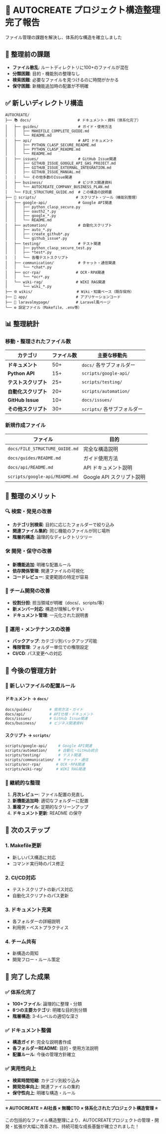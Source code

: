 # 📁 AUTOCREATE プロジェクト構造整理完了報告

ファイル管理の課題を解決し、体系的な構造を確立しました

## 🎯 整理前の課題

- **ファイル散乱**: ルートディレクトリに100+のファイルが混在
- **分類困難**: 目的・機能別の整理なし
- **検索困難**: 必要なファイルを見つけるのに時間がかかる
- **保守困難**: 新機能追加時の配置が不明確

## ✅ 新しいディレクトリ構造

```
AUTOCREATE/
├── 📚 docs/                     # ドキュメント・資料（体系化完了）
│   ├── guides/                  # ガイド・使用方法
│   │   ├── MAKEFILE_COMPLETE_GUIDE.md
│   │   └── README.md
│   ├── api/                     # API ドキュメント
│   │   ├── PYTHON_CLASP_SECURE_README.md
│   │   ├── PYTHON_CLASP_README.md
│   │   └── README.md
│   ├── issues/                  # GitHub Issue関連
│   │   ├── GITHUB_ISSUE_GOOGLE_API_GAS_PROJECT.md
│   │   ├── GITHUB_ISSUE_EXTERNAL_INTEGRATION.md
│   │   ├── GITHUB_ISSUE_MANUAL.md
│   │   └── その他多数のIssue関連
│   ├── business/                # ビジネス関連資料
│   │   └── AUTOCREATE_COMPANY_BUSINESS_PLAN.md
│   └── FILE_STRUCTURE_GUIDE.md  # この構造の説明書
├── 🔧 scripts/                  # スクリプト・ツール（機能別整理）
│   ├── google-api/              # Google API関連
│   │   ├── python_clasp_secure.py
│   │   ├── oauth2_*.py
│   │   ├── google_*.py
│   │   └── README.md
│   ├── automation/              # 自動化スクリプト
│   │   ├── auto_*.py
│   │   ├── create_github*.py
│   │   └── github_issue*.py
│   ├── testing/                 # テスト関連
│   │   ├── python_clasp_secure_test.py
│   │   ├── *test*.py
│   │   └── 各種テストスクリプト
│   ├── communication/           # チャット・通信関連
│   │   └── *chat*.py
│   ├── ocr-rpa/                # OCR・RPA関連
│   │   └── *ocr*.py
│   └── wiki-rag/               # WIKI RAG関連
│       └── wiki_*.py
├── 🌐 wikis/                    # Wiki・知識ベース（既存保持）
├── 🐍 app/                      # アプリケーションコード
├── 🎨 laravalmypage/            # Laravel風ページ
└── ⚙️ 設定ファイル（Makefile、.env等）
```

## 📊 整理統計

### 移動・整理されたファイル数

| カテゴリ | ファイル数 | 主要な移動先 |
|---------|-----------|-------------|
| **ドキュメント** | 50+ | `docs/` 各サブフォルダー |
| **Python API** | 15+ | `scripts/google-api/` |
| **テストスクリプト** | 25+ | `scripts/testing/` |
| **自動化スクリプト** | 20+ | `scripts/automation/` |
| **GitHub Issue** | 10+ | `docs/issues/` |
| **その他スクリプト** | 30+ | `scripts/` 各サブフォルダー |

### 新規作成ファイル

| ファイル | 目的 |
|---------|------|
| `docs/FILE_STRUCTURE_GUIDE.md` | 完全な構造説明 |
| `docs/guides/README.md` | ガイド使用方法 |
| `docs/api/README.md` | API ドキュメント説明 |
| `scripts/google-api/README.md` | Google API スクリプト説明 |

## 🌟 整理のメリット

### 🔍 検索・発見の改善
- **カテゴリ別検索**: 目的に応じたフォルダーで絞り込み
- **関連ファイル集約**: 同じ機能のファイルが同じ場所
- **階層的構造**: 論理的なディレクトリツリー

### 🛠️ 開発・保守の改善
- **新機能追加**: 明確な配置ルール
- **依存関係管理**: 関連ファイルの可視化
- **コードレビュー**: 変更範囲の特定が容易

### 👥 チーム開発の改善
- **役割分担**: 担当領域が明確（docs/、scripts/等）
- **新メンバー対応**: 構造が理解しやすい
- **ドキュメント管理**: 一元化された説明書

### 🔧 運用・メンテナンスの改善
- **バックアップ**: カテゴリ別バックアップ可能
- **権限管理**: フォルダー単位での権限設定
- **CI/CD**: パス変更への対応

## 🎯 今後の管理方針

### 📝 新しいファイルの配置ルール

#### ドキュメント → `docs/`
```bash
docs/guides/        # 使用方法・ガイド
docs/api/           # API仕様・ドキュメント
docs/issues/        # GitHub Issue関連
docs/business/      # ビジネス関連資料
```

#### スクリプト → `scripts/`
```bash
scripts/google-api/     # Google API関連
scripts/automation/     # 自動化・GitHub統合
scripts/testing/        # テスト関連
scripts/communication/  # チャット・通信
scripts/ocr-rpa/       # OCR・RPA関連
scripts/wiki-rag/      # WIKI RAG関連
```

### 🔄 継続的な整理

1. **月次レビュー**: ファイル配置の見直し
2. **新機能追加時**: 適切なフォルダーに配置
3. **重複ファイル**: 定期的なクリーンアップ
4. **ドキュメント更新**: README の保守

## 🚀 次のステップ

### 1. Makefile更新
- 新しいパス構造に対応
- コマンド実行時のパス修正

### 2. CI/CD対応
- テストスクリプトの新パス対応
- 自動化スクリプトのパス更新

### 3. ドキュメント充実
- 各フォルダーの詳細説明
- 利用例・ベストプラクティス

### 4. チーム共有
- 新構造の周知
- 開発フロー・ルール策定

## 🎊 完了した成果

### ✅ 体系化完了
- **100+ファイル**: 論理的に整理・分類
- **8つの主要カテゴリ**: 明確な目的別分類
- **階層構造**: 3-4レベルの適切な深さ

### ✅ ドキュメント整備
- **構造ガイド**: 完全な説明書作成
- **各フォルダーREADME**: 目的・使用方法説明
- **配置ルール**: 今後の管理方針確立

### ✅ 実用性向上
- **検索時間短縮**: カテゴリ別絞り込み
- **開発効率向上**: 関連ファイルの集約
- **保守性向上**: 明確な構造・ルール

---

**⭐ AUTOCREATE = AI社長 × 無職CTO × 体系化されたプロジェクト構造管理 ⭐**

この包括的なファイル構造整理により、AUTOCREATEプロジェクトの管理・開発・拡張が大幅に改善され、持続可能な成長基盤が確立されました！
